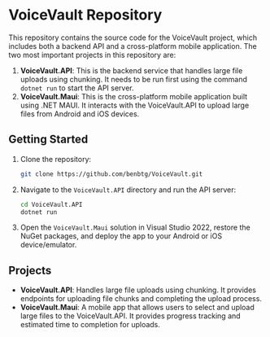 # VoiceVault Repository

This repository contains the source code for the VoiceVault project, which includes both a backend API and a cross-platform mobile application. The two most important projects in this repository are:

1. **VoiceVault.API**: This is the backend service that handles large file uploads using chunking. It needs to be run first using the command `dotnet run` to start the API server.
2. **VoiceVault.Maui**: This is the cross-platform mobile application built using .NET MAUI. It interacts with the VoiceVault.API to upload large files from Android and iOS devices.

## Getting Started

1. Clone the repository:
    ```sh
    git clone https://github.com/benbtg/VoiceVault.git
    ```

2. Navigate to the `VoiceVault.API` directory and run the API server:
    ```sh
    cd VoiceVault.API
    dotnet run
    ```

3. Open the `VoiceVault.Maui` solution in Visual Studio 2022, restore the NuGet packages, and deploy the app to your Android or iOS device/emulator.

## Projects

- **VoiceVault.API**: Handles large file uploads using chunking. It provides endpoints for uploading file chunks and completing the upload process.
- **VoiceVault.Maui**: A mobile app that allows users to select and upload large files to the VoiceVault.API. It provides progress tracking and estimated time to completion for uploads.
